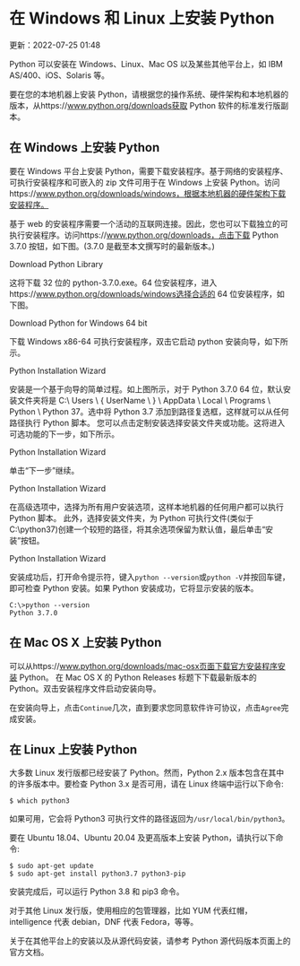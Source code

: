 # 在 Windows 和 Linux 上安装 Python

更新：2022-07-25 01:48

Python 可以安装在 Windows、Linux、Mac OS 以及某些其他平台上，如 IBM AS/400、iOS、Solaris 等。

要在您的本地机器上安装 Python，请根据您的操作系统、硬件架构和本地机器的版本，从https://www.python.org/downloads获取 Python 软件的标准发行版副本。

## 在 Windows 上安装 Python

要在 Windows 平台上安装 Python，需要下载安装程序。基于网络的安装程序、可执行安装程序和可嵌入的 zip 文件可用于在 Windows 上安装  Python。访问https://www.python.org/downloads/windows，根据本地机器的硬件架构下载安装程序。

基于 web 的安装程序需要一个活动的互联网连接。因此，您也可以下载独立的可执行安装程序。访问https://www.python.org/downloads，点击下载 Python 3.7.0 按钮，如下图。(3.7.0 是截至本文撰写时的最新版本。)

 

Download Python Library

这将下载 32 位的 python-3.7.0.exe。64 位安装程序，进入https://www.python.org/downloads/windows选择合适的 64 位安装程序，如下图。

 

Download Python for Windows 64 bit

下载 Windows x86-64 可执行安装程序，双击它启动 python 安装向导，如下所示。

 

Python Installation Wizard

安装是一个基于向导的简单过程。如上图所示，对于 Python 3.7.0 64 位，默认安装文件夹将是 C:\ Users \ { UserName \ } \ AppData \  Local \ Programs \ Python \ Python 37。选中将 Python 3.7  添加到路径复选框，这样就可以从任何路径执行 Python 脚本。 您可以点击定制安装选择安装文件夹或功能。这将进入可选功能的下一步，如下所示。

 

Python Installation Wizard

单击“下一步”继续。

 

Python Installation Wizard

在高级选项中，选择为所有用户安装选项，这样本地机器的任何用户都可以执行 Python 脚本。 此外，选择安装文件夹，为 Python 可执行文件(类似于 C:\python37)创建一个较短的路径，将其余选项保留为默认值，最后单击“安装”按钮。

 

Python Installation Wizard

安装成功后，打开命令提示符，键入`python --version`或`python -V`并按回车键，即可检查 Python 安装。如果 Python 安装成功，它将显示安装的版本。

```
C:\>python --version
Python 3.7.0
```

## 在 Mac OS X 上安装 Python

可以从https://www.python.org/downloads/mac-osx页面下载官方安装程序安装 Python。 在 Mac OS X 的 Python Releases 标题下下载最新版本的 Python。双击安装程序文件启动安装向导。

在安装向导上，点击`Continue`几次，直到要求您同意软件许可协议，点击`Agree`完成安装。

## 在 Linux 上安装 Python

大多数 Linux 发行版都已经安装了 Python。然而，Python 2.x 版本包含在其中的许多版本中。要检查 Python 3.x 是否可用，请在 Linux 终端中运行以下命令:

```
$ which python3
```

如果可用，它会将 Python3 可执行文件的路径返回为`/usr/local/bin/python3`。

要在 Ubuntu 18.04、Ubuntu 20.04 及更高版本上安装 Python，请执行以下命令:

```
$ sudo apt-get update
$ sudo apt-get install python3.7 python3-pip
```

安装完成后，可以运行 Python 3.8 和 pip3 命令。

对于其他 Linux 发行版，使用相应的包管理器，比如 YUM 代表红帽，intelligence 代表 debian，DNF 代表 Fedora，等等。

关于在其他平台上的安装以及从源代码安装，请参考 Python 源代码版本页面上的官方文档。